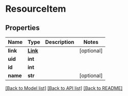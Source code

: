 # ResourceItem

## Properties
Name | Type | Description | Notes
------------ | ------------- | ------------- | -------------
**link** | [**Link**](Link.md) |  | [optional] 
**uid** | **int** |  | 
**id** | **int** |  | 
**name** | **str** |  | [optional] 

[[Back to Model list]](../README.md#documentation-for-models) [[Back to API list]](../README.md#documentation-for-api-endpoints) [[Back to README]](../README.md)


